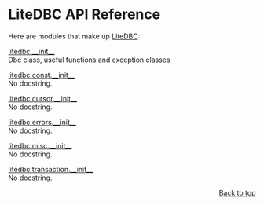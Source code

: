 # LiteDBC API Reference
Here are modules that make up [LiteDBC](/README.md):

[litedbc.\_\_init\_\_](/docs/api/modules/litedbc/__init__/README.md)
<br>
Dbc class, useful functions and exception classes

[litedbc.const.\_\_init\_\_](/docs/api/modules/litedbc/const/__init__/README.md)
<br>
No docstring.

[litedbc.cursor.\_\_init\_\_](/docs/api/modules/litedbc/cursor/__init__/README.md)
<br>
No docstring.

[litedbc.errors.\_\_init\_\_](/docs/api/modules/litedbc/errors/__init__/README.md)
<br>
No docstring.

[litedbc.misc.\_\_init\_\_](/docs/api/modules/litedbc/misc/__init__/README.md)
<br>
No docstring.

[litedbc.transaction.\_\_init\_\_](/docs/api/modules/litedbc/transaction/__init__/README.md)
<br>
No docstring.

<p align="right"><a href="#litedbc-api-reference">Back to top</a></p>
